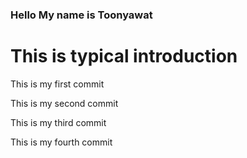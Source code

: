 ### Hello My name is Toonyawat
# This is typical introduction

This is my first commit

This is my second commit

This is my third commit

This is my fourth commit
